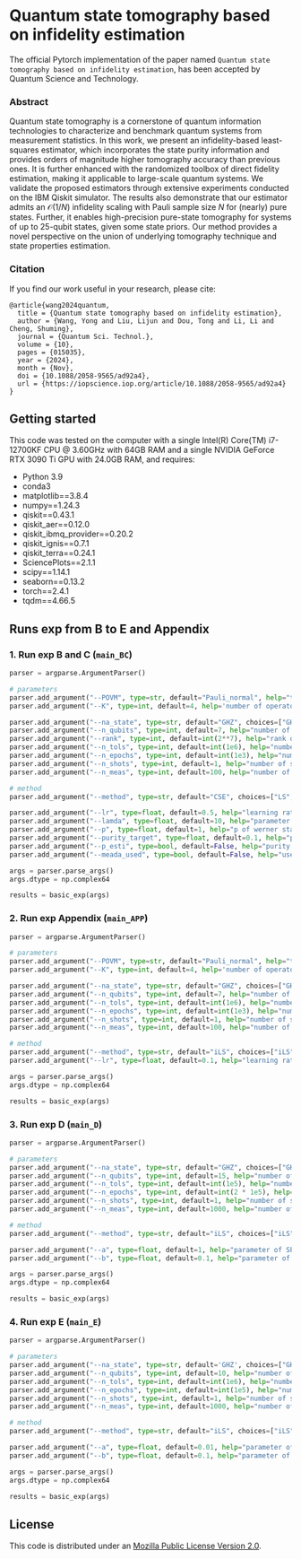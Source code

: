# **Quantum state tomography based on infidelity estimation**

The official Pytorch implementation of the paper named `Quantum state tomography based on infidelity estimation`, has been accepted by Quantum Science and Technology.

### **Abstract**

Quantum state tomography is a cornerstone of quantum information technologies to characterize and benchmark quantum systems from measurement statistics. In this work, we present an infidelity-based least-squares estimator, which incorporates the state purity information and provides orders of magnitude higher tomography accuracy than previous ones. It is further enhanced with the randomized toolbox of direct fidelity estimation, making it applicable to large-scale quantum systems. We validate the proposed estimators through extensive experiments conducted on the IBM Qiskit simulator. The results also demonstrate that our estimator admits an $\mathcal{O}(1/N)$ infidelity scaling with Pauli sample size $N$ for (nearly) pure states. Further, it enables high-precision pure-state tomography for systems of up to 25-qubit states, given some state priors. Our method provides a novel perspective on the union of underlying tomography technique and state properties estimation.

### **Citation**

If you find our work useful in your research, please cite:

```
@article{wang2024quantum,
  title = {Quantum state tomography based on infidelity estimation},
  author = {Wang, Yong and Liu, Lijun and Dou, Tong and Li, Li and Cheng, Shuming},
  journal = {Quantum Sci. Technol.},
  volume = {10},
  pages = {015035},
  year = {2024},
  month = {Nov},
  doi = {10.1088/2058-9565/ad92a4},
  url = {https://iopscience.iop.org/article/10.1088/2058-9565/ad92a4}
}
```

## Getting started

This code was tested on the computer with a single Intel(R) Core(TM) i7-12700KF CPU @ 3.60GHz with 64GB RAM and a single NVIDIA GeForce RTX 3090 Ti GPU with 24.0GB RAM, and requires:

- Python 3.9
- conda3
- matplotlib==3.8.4
- numpy==1.24.3
- qiskit==0.43.1
- qiskit_aer==0.12.0
- qiskit_ibmq_provider==0.20.2
- qiskit_ignis==0.7.1
- qiskit_terra==0.24.1
- SciencePlots==2.1.1
- scipy==1.14.1
- seaborn==0.13.2
- torch==2.4.1
- tqdm==4.66.5

## Runs exp from B to E and Appendix

### 1. Run exp B and C (`main_BC`)

```python
parser = argparse.ArgumentParser()

# parameters
parser.add_argument("--POVM", type=str, default="Pauli_normal", help="type of POVM")
parser.add_argument("--K", type=int, default=4, help='number of operators in single-qubit POVM')

parser.add_argument("--na_state", type=str, default="GHZ", choices=["GHZ", "W"], help="name of state")
parser.add_argument("--n_qubits", type=int, default=7, help="number of qubits")
parser.add_argument("--rank", type=int, default=int(2**7), help="rank of estimated state")
parser.add_argument("--n_tols", type=int, default=int(1e6), help="number of total samples")
parser.add_argument("--n_epochs", type=int, default=int(1e3), help="number of epochs")
parser.add_argument("--n_shots", type=int, default=1, help="number of shots of each Pauli operator")
parser.add_argument("--n_meas", type=int, default=100, help="number of Pauli operator")

# method
parser.add_argument("--method", type=str, default="CSE", choices=["LS", "iLS", "fLS", "fiLS", "DFE", "MLE", "CSE"], help="method of QST")

parser.add_argument("--lr", type=float, default=0.5, help="learning rate")
parser.add_argument("--lamda", type=float, default=10, help="parameter of iLS and fiLS")
parser.add_argument("--p", type=float, default=1, help="p of werner state (p * \rho + (1-p)/d * I)")
parser.add_argument("--purity_target", type=float, default=0.1, help="purity estimation of target state and CSE parameter")
parser.add_argument("--p_esti", type=bool, default=False, help="purity estimation or not")
parser.add_argument("--meada_used", type=bool, default=False, help="use history measure data or not")

args = parser.parse_args()
args.dtype = np.complex64

results = basic_exp(args)

```

### 2. Run exp Appendix (`main_APP`)

```python
parser = argparse.ArgumentParser()

# parameters
parser.add_argument("--POVM", type=str, default="Pauli_normal", help="type of POVM")
parser.add_argument("--K", type=int, default=4, help='number of operators in single-qubit POVM')

parser.add_argument("--na_state", type=str, default="GHZ", choices=["GHZ", "W", "Random_Haar"], help="name of state")
parser.add_argument("--n_qubits", type=int, default=7, help="number of qubits")
parser.add_argument("--n_tols", type=int, default=int(1e6), help="number of total measurement samples")
parser.add_argument("--n_epochs", type=int, default=int(1e3), help="number of epochs of SPSA")
parser.add_argument("--n_shots", type=int, default=1, help="number of shots of each Pauli operator")
parser.add_argument("--n_meas", type=int, default=100, help="number of Pauli operator")

# method
parser.add_argument("--method", type=str, default="iLS", choices=["iLS", "DFE", "MLE"], help="method of QST")
parser.add_argument("--lr", type=float, default=0.1, help="learning rate")

args = parser.parse_args()
args.dtype = np.complex64

results = basic_exp(args)
```

### 3. Run exp D (`main_D`)

```python
parser = argparse.ArgumentParser()

# parameters
parser.add_argument("--na_state", type=str, default="GHZ", choices=["GHZ", "W", "Random_Haar"], help="name of state")
parser.add_argument("--n_qubits", type=int, default=15, help="number of qubits")
parser.add_argument("--n_tols", type=int, default=int(1e5), help="number of total measurement samples")
parser.add_argument("--n_epochs", type=int, default=int(2 * 1e5), help="number of epochs of SPSA")
parser.add_argument("--n_shots", type=int, default=1, help="number of shots of each Pauli operator")
parser.add_argument("--n_meas", type=int, default=1000, help="number of Pauli operator")

# method
parser.add_argument("--method", type=str, default="iLS", choices=["iLS", "DFE"], help="method of QST")

parser.add_argument("--a", type=float, default=1, help="parameter of SPSA")  # 2
parser.add_argument("--b", type=float, default=0.1, help="parameter of SPSA")  # 0.1

args = parser.parse_args()
args.dtype = np.complex64

results = basic_exp(args)
```

### 4. Run exp E (`main_E`)

```python
parser = argparse.ArgumentParser()

# parameters
parser.add_argument("--na_state", type=str, default='GHZ', choices=["GHZ", "W", "Random_Haar"], help="name of state")
parser.add_argument("--n_qubits", type=int, default=10, help="number of qubits")
parser.add_argument("--n_tols", type=int, default=int(1e6), help="number of total measurement samples")
parser.add_argument("--n_epochs", type=int, default=int(1e5), help="number of epochs of SPSA")
parser.add_argument("--n_shots", type=int, default=1, help="number of shots of each Pauli operator")
parser.add_argument("--n_meas", type=int, default=1000, help="number of Pauli operator")

# method
parser.add_argument("--method", type=str, default="iLS", choices=["iLS", "DFE", "Shadow"], help="method of QST")

parser.add_argument("--a", type=float, default=0.01, help="parameter of SPSA")  # 2
parser.add_argument("--b", type=float, default=0.1, help="parameter of SPSA")  # 0.1

args = parser.parse_args()
args.dtype = np.complex64

results = basic_exp(args)
```

## **License**

This code is distributed under an [Mozilla Public License Version 2.0](LICENSE).
